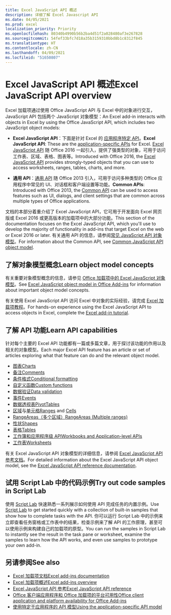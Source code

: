 ```yaml
---
title: Excel JavaScript API 概述
description: 详细了解 Excel Javascript API
ms.date: 04/05/2021
ms.prod: excel
localization_priority: Priority
ms.openlocfilehash: 80340b4990b56b2ba4d51f2a028480af3e267828
ms.sourcegitcommit: 54fef33bfc7d18a35b3159310bbd8b1c8312f845
ms.translationtype: HT
ms.contentlocale: zh-CN
ms.lasthandoff: 04/09/2021
ms.locfileid: "51650807"
---
```

# <a name="excel-javascript-api-overview"></a><span data-ttu-id="d22b8-103">Excel JavaScript API 概述</span><span class="sxs-lookup"><span data-stu-id="d22b8-103">Excel JavaScript API overview</span></span>

<span data-ttu-id="d22b8-104">Excel 加载项通过使用 Office JavaScript API 与 Excel 中的对象进行交互，JavaScript API 包括两个 JavaScript 对象模型：</span><span class="sxs-lookup"><span data-stu-id="d22b8-104">An Excel add-in interacts with objects in Excel by using the Office JavaScript API, which includes two JavaScript object models:</span></span>

* <span data-ttu-id="d22b8-105">**Excel JavaScript API**：下面是针对 Excel 的 [应用程序特定 API](../../develop/application-specific-api-model.md)。</span><span class="sxs-lookup"><span data-stu-id="d22b8-105">**Excel JavaScript API**: These are the [application-specific APIs](../../develop/application-specific-api-model.md) for Excel.</span></span> <span data-ttu-id="d22b8-106">[Excel JavaScript API](/javascript/api/excel) 随 Office 2016 一起引入，提供了强类型的对象，可用于访问工作表、区域、表格、图表等。</span><span class="sxs-lookup"><span data-stu-id="d22b8-106">Introduced with Office 2016, the [Excel JavaScript API](/javascript/api/excel) provides strongly-typed objects that you can use to access worksheets, ranges, tables, charts, and more.</span></span>

* <span data-ttu-id="d22b8-107">**通用 API**：[通用 API](/javascript/api/office) 随 Office 2013 引入，可用于访问多种类型的 Office 应用程序中常见的 UI、对话框和客户端设置等功能。</span><span class="sxs-lookup"><span data-stu-id="d22b8-107">**Common APIs**: Introduced with Office 2013, the [Common API](/javascript/api/office) can be used to access features such as UI, dialogs, and client settings that are common across multiple types of Office applications.</span></span>

<span data-ttu-id="d22b8-108">文档的本部分着重介绍了 Excel JavaScript API，它可用于开发面向 Excel 网页版或 Excel 2016 或更高版本的加载项中的大部分功能。</span><span class="sxs-lookup"><span data-stu-id="d22b8-108">This section of the documentation focuses on the Excel JavaScript API, which you'll use to develop the majority of functionality in add-ins that target Excel on the web or Excel 2016 or later.</span></span> <span data-ttu-id="d22b8-109">有关通用 API 的信息，请参阅[常见 JavaScript API 对象模型](../../develop/office-javascript-api-object-model.md)。</span><span class="sxs-lookup"><span data-stu-id="d22b8-109">For information about the Common API, see [Common JavaScript API object model](../../develop/office-javascript-api-object-model.md).</span></span>

## <a name="learn-object-model-concepts"></a><span data-ttu-id="d22b8-110">了解对象模型概念</span><span class="sxs-lookup"><span data-stu-id="d22b8-110">Learn object model concepts</span></span>

<span data-ttu-id="d22b8-111">有关重要对象模型概念的信息，请参见 [Office 加载项中的 Excel JavaScript 对象模型](../../excel/excel-add-ins-core-concepts.md)。</span><span class="sxs-lookup"><span data-stu-id="d22b8-111">See [Excel JavaScript object model in Office Add-ins](../../excel/excel-add-ins-core-concepts.md) for information about important object model concepts.</span></span>

<span data-ttu-id="d22b8-112">有关使用 Excel JavaScript API 访问 Excel 中对象的实际经验，请完成 [Excel 加载项教程](../../tutorials/excel-tutorial.md)。</span><span class="sxs-lookup"><span data-stu-id="d22b8-112">For hands-on experience using the Excel JavaScript API to access objects in Excel, complete the [Excel add-in tutorial](../../tutorials/excel-tutorial.md).</span></span>

## <a name="learn-api-capabilities"></a><span data-ttu-id="d22b8-113">了解 API 功能</span><span class="sxs-lookup"><span data-stu-id="d22b8-113">Learn API capabilities</span></span>

<span data-ttu-id="d22b8-114">针对每个主要的 Excel API 功能都有一篇或多篇文章，用于探讨该功能的作用以及相关的对象模型。</span><span class="sxs-lookup"><span data-stu-id="d22b8-114">Each major Excel API feature has an article or set of articles exploring what that feature can do and the relevant object model.</span></span>

* [<span data-ttu-id="d22b8-115">图表</span><span class="sxs-lookup"><span data-stu-id="d22b8-115">Charts</span></span>](../../excel/excel-add-ins-charts.md)
* [<span data-ttu-id="d22b8-116">备注</span><span class="sxs-lookup"><span data-stu-id="d22b8-116">Comments</span></span>](../../excel/excel-add-ins-comments.md)
* [<span data-ttu-id="d22b8-117">条件格式</span><span class="sxs-lookup"><span data-stu-id="d22b8-117">Conditional formatting</span></span>](../../excel/excel-add-ins-conditional-formatting.md)
* [<span data-ttu-id="d22b8-118">自定义函数</span><span class="sxs-lookup"><span data-stu-id="d22b8-118">Custom functions</span></span>](../../excel/custom-functions-overview.md)
* [<span data-ttu-id="d22b8-119">数据验证</span><span class="sxs-lookup"><span data-stu-id="d22b8-119">Data validation</span></span>](../../excel/excel-add-ins-data-validation.md)
* [<span data-ttu-id="d22b8-120">事件</span><span class="sxs-lookup"><span data-stu-id="d22b8-120">Events</span></span>](../../excel/excel-add-ins-events.md)
* [<span data-ttu-id="d22b8-121">数据透视表</span><span class="sxs-lookup"><span data-stu-id="d22b8-121">PivotTables</span></span>](../../excel/excel-add-ins-pivottables.md)
* <span data-ttu-id="d22b8-122">[区域](../../excel/excel-add-ins-ranges-get.md)与[单元格](../../excel/excel-add-ins-cells.md)</span><span class="sxs-lookup"><span data-stu-id="d22b8-122">[Ranges](../../excel/excel-add-ins-ranges-get.md) and [Cells](../../excel/excel-add-ins-cells.md)</span></span>
* [<span data-ttu-id="d22b8-123">RangeAreas（多个区域）</span><span class="sxs-lookup"><span data-stu-id="d22b8-123">RangeAreas (Multiple ranges)</span></span>](../../excel/excel-add-ins-multiple-ranges.md)
* [<span data-ttu-id="d22b8-124">性状</span><span class="sxs-lookup"><span data-stu-id="d22b8-124">Shapes</span></span>](../../excel/excel-add-ins-shapes.md)
* [<span data-ttu-id="d22b8-125">表格</span><span class="sxs-lookup"><span data-stu-id="d22b8-125">Tables</span></span>](../../excel/excel-add-ins-tables.md)
* [<span data-ttu-id="d22b8-126">工作簿和应用程序级 API</span><span class="sxs-lookup"><span data-stu-id="d22b8-126">Workbooks and Application-level APIs</span></span>](../../excel/excel-add-ins-workbooks.md)
* [<span data-ttu-id="d22b8-127">工作表</span><span class="sxs-lookup"><span data-stu-id="d22b8-127">Worksheets</span></span>](../../excel/excel-add-ins-worksheets.md)

<span data-ttu-id="d22b8-128">有关 Excel JavaScript API 对象模型的详细信息，请参阅 [Excel JavaScript API 参考文档](/javascript/api/excel)。</span><span class="sxs-lookup"><span data-stu-id="d22b8-128">For detailed information about the Excel JavaScript API object model, see the [Excel JavaScript API reference documentation](/javascript/api/excel).</span></span>

## <a name="try-out-code-samples-in-script-lab"></a><span data-ttu-id="d22b8-129">试用 Script Lab 中的代码示例</span><span class="sxs-lookup"><span data-stu-id="d22b8-129">Try out code samples in Script Lab</span></span>

<span data-ttu-id="d22b8-130">使用 [Script Lab](../../overview/explore-with-script-lab.md) 快速熟悉一系列展示如何使用 API 完成任务的内置示例。</span><span class="sxs-lookup"><span data-stu-id="d22b8-130">Use [Script Lab](../../overview/explore-with-script-lab.md) to get started quickly with a collection of built-in samples that show how to complete tasks with the API.</span></span> <span data-ttu-id="d22b8-131">你可以运行 Script Lab 中的示例来立即查看任务窗格或工作表中的结果，检查示例来了解 API 的工作原理，甚至可以使用示例来构建自己的加载项的原型。</span><span class="sxs-lookup"><span data-stu-id="d22b8-131">You can run the samples in Script Lab to instantly see the result in the task pane or worksheet, examine the samples to learn how the API works, and even use samples to prototype your own add-in.</span></span>

## <a name="see-also"></a><span data-ttu-id="d22b8-132">另请参阅</span><span class="sxs-lookup"><span data-stu-id="d22b8-132">See also</span></span>

* [<span data-ttu-id="d22b8-133">Excel 加载项文档</span><span class="sxs-lookup"><span data-stu-id="d22b8-133">Excel add-ins documentation</span></span>](../../excel/index.yml)
* [<span data-ttu-id="d22b8-134">Excel 加载项概述</span><span class="sxs-lookup"><span data-stu-id="d22b8-134">Excel add-ins overview</span></span>](../../excel/excel-add-ins-overview.md)
* [<span data-ttu-id="d22b8-135">Excel JavaScript API 参考</span><span class="sxs-lookup"><span data-stu-id="d22b8-135">Excel JavaScript API reference</span></span>](/javascript/api/excel)
* [<span data-ttu-id="d22b8-136">Office 客户端应用程序和 Office 加载项的平台可用性</span><span class="sxs-lookup"><span data-stu-id="d22b8-136">Office client application and platform availability for Office Add-ins</span></span>](../../overview/office-add-in-availability.md)
* [<span data-ttu-id="d22b8-137">使用特定于应用程序的 API 模型</span><span class="sxs-lookup"><span data-stu-id="d22b8-137">Using the application-specific API model</span></span>](../../develop/application-specific-api-model.md)
